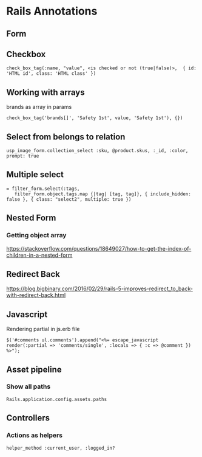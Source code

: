 # Rails Annotations

## Form
## Checkbox
`check_box_tag(:name, "value", <is checked or not (true|false)>,  { id: 'HTML id', class: 'HTML class' })`

## Working with arrays
brands as array in params

`check_box_tag('brands[]', 'Safety 1st', value, 'Safety 1st'), {})`

## Select from belongs to relation
`usp_image_form.collection_select :sku, @product.skus, :_id, :color, prompt: true`

## Multiple select
```
= filter_form.select(:tags,
   filter_form.object.tags.map {|tag| [tag, tag]}, { include_hidden: false }, { class: "select2", multiple: true })
```

## Nested Form
### Getting object array
https://stackoverflow.com/questions/18649027/how-to-get-the-index-of-children-in-a-nested-form

## Redirect Back
https://blog.bigbinary.com/2016/02/29/rails-5-improves-redirect_to_back-with-redirect-back.html

## Javascript
Rendering partial in js.erb file

`$('#comments ul.comments').append("<%= escape_javascript render(:partial => 'comments/single', :locals => { :c => @comment }) %>");`

## Asset pipeline
### Show all paths
`Rails.application.config.assets.paths`

## Controllers
### Actions as helpers
`helper_method :current_user, :logged_in?`
